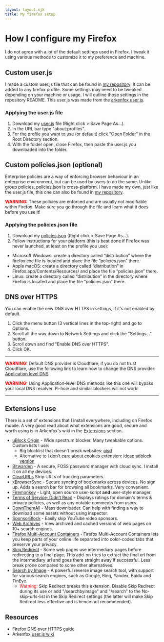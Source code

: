 ```yaml
---
layout: layout.njk
title: My firefox setup
---
```


# How I configure my Firefox

I do not agree with a lot of the default settings used in Firefox. I tweak it using various methods to customize it to my preference and machine.

## Custom user.js

I made a custom user.js file that can be found in [my repository](https://github.com/Kellegram/my-firefox-setup). It can be added to any firefox profile. Some settings may need to be tweaked depending on your machine or usage. I will outline those settings in the repository README. This user.js was made from the [arkenfox user.js](https://github.com/arkenfox/user.js). 

### Applying the user.js file

1. Download my [user.js](https://raw.githubusercontent.com/Kellegram/my-firefox-setup/master/user.js) file (Right click > Save Page As...).
2. In the URL bar type "about:profiles".
3. For the profile you want to use (or default) click "Open Folder" in the Root Directory section.
4. With the folder open, close Firefox, then paste the user.js you downloaded into the folder.

## Custom policies.json (optional)

Enterprise policies are a way of enforcing browser behaviour in an enterprise environment, but can be used by users to do the same. Unlike group policies, policies.json is cross-platform. I have made my own, just like the user.js file, this one can also be found in [my repository](https://github.com/Kellegram/my-firefox-setup).

<span style="color:red"> **WARNING:**</span> These policies are enforced and are usually not modifiable within Firefox. Make sure you go through the file and learn what it does before you use it!

### Applying the policies.json file

1. Download my [policies.json](https://raw.githubusercontent.com/Kellegram/my-firefox-setup/master/policies.json) (Right click > Save Page As...).
2. Follow instructions for your platform (this is best done if Firefox was never launched, at least on the profile you use):

- Microsoft Windows: create a directory called “distribution” where the firefox.exe file is located and place the file “policies.json” there.
- Apple macOS: create a directory called “distribution” in Firefox.app/Contents/Resources/ and place the file “policies.json” there.
- Linux: create a directory called “distribution” in the directory where Firefox is located and place the file “policies.json” there.

## DNS over HTTPS

You can enable the new DNS over HTTPS in settings, if it's not enabled by default.

1. Click the menu button (3 vertical lines in the top-right) and go to Options.
2. Scroll all the way down to Network Settings and click the "Settings..." button.
3. Scroll down and find "Enable DNS over HTTPS".
4. Click OK.

---

<span style="color:red"> **WARNING:**</span> Default DNS provider is Cloudflare, if you do not trust Cloudflare, use the following link to learn how to change the DNS provider: [Application level DNS](https://wiki.archlinux.org/index.php/Domain_name_resolution#Application-level_DNS)

<span style="color:red"> **WARNING:**</span> Using Application-level DNS methods like this one will bypass your local DNS resolver. Pi-hole and similar blockers will not work!

---

## Extensions I use

There is a set of extensions that I install everywhere, including on Firefox mobile. A very good read about what extensions are good, secure and worth using is in Arkenfox's wiki in the [Extensions](https://github.com/arkenfox/user.js/wiki/4.1-Extensions) section.

- [uBlock Origin](https://addons.mozilla.org/en-GB/firefox/addon/ublock-origin/) - Wide spectrum blocker. Many tweakable options.  
  Custom lists I use:
  - Big blocklist that doesn't break websites: [oisd](https://abp.oisd.nl/)
  - Alternative to [I don't care about cookies](https://addons.mozilla.org/en-GB/firefox/addon/i-dont-care-about-cookies/) extension: [idcac adblock version](https://www.i-dont-care-about-cookies.eu/abp/)
- [Bitwarden](https://addons.mozilla.org/en-GB/firefox/addon/bitwarden-password-manager/) - A secure, FOSS password manager with cloud sync. I install it on all my devices.
- [ClearURLs](https://addons.mozilla.org/en-US/firefox/addon/clearurls/) Strip URLs of tracking parameters.
- [xBrowserSync](https://addons.mozilla.org/en-US/firefox/addon/xbs/) - Secure syncing of bookmarks across devices. No sign up. Adds a search bar for browsing all bookmarks. Very convenient.
- [Firemonkey](https://addons.mozilla.org/en-US/firefox/addon/firemonkey/) - Light, open source user-script **and** user-style manager.
- [Terms of Service; Didn’t Read](https://addons.mozilla.org/en-US/firefox/addon/terms-of-service-didnt-read/) - Displays ratings for domain's terms & privacy policies, as well as any notable comments from users.
- [DownThemAll](https://addons.mozilla.org/en-GB/firefox/addon/downthemall/) - Mass downloader. Can help with finding a way to download some assets without using inspector.
- [SponsorBlock](https://addons.mozilla.org/en-GB/firefox/addon/sponsorblock/) - Easily skip YouTube video sponsors.
- [Web Archives](https://addons.mozilla.org/en-GB/firefox/addon/view-page-archive/) - View archived and cached versions of web pages on 10+ search engines.
- [Firefox Multi-Account Containers](https://addons.mozilla.org/en-GB/firefox/addon/multi-account-containers/) - Firefox Multi-Account Containers lets you keep parts of your online life separated into color-coded tabs that preserve your privacy.
- [Skip Redirect](https://addons.mozilla.org/en-GB/firefox/addon/skip-redirect/) - Some web pages use intermediary pages before redirecting to a final page. This add-on tries to extract the final url from the intermediary url and goes there straight away if successful. Less break prone compared to some other alternatives.
- [Search by Image](https://addons.mozilla.org/en-US/firefox/addon/search_by_image/) - A powerful reverse image search tool, with support for various search engines, such as Google, Bing, Yandex, Baidu and TinEye.
  - <span style="color:red">Warning: </span>Skip Redirect breaks this extension. Disable Skip Redirect during its use or add "/searchbyimage" and "/search" to the No-skip-urls-list in the Skip Redirect settings (the latter will make Skip Redirect less effective and is hence not recommended).
## Resources

- Firefox DNS over HTTPS [guide](https://support.mozilla.org/en-US/kb/firefox-dns-over-https)
- Arkenfox [user.js wiki](https://github.com/arkenfox/user.js/wiki)
